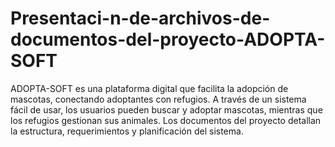# Presentaci-n-de-archivos-de-documentos-del-proyecto-ADOPTA-SOFT
ADOPTA-SOFT es una plataforma digital que facilita la adopción de mascotas, conectando adoptantes con refugios. A través de un sistema fácil de usar, los usuarios pueden buscar y adoptar mascotas, mientras que los refugios gestionan sus animales. Los documentos del proyecto detallan la estructura, requerimientos y planificación del sistema.
